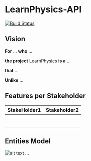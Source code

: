 # LearnPhysics-API

[![Build Status](https://travis-ci.org/UdL-EPS-SoftArch/LearnPhysics-API.svg?branch=master)](https://travis-ci.org/UdL-EPS-SoftArch/LearnPhysics-API/branches) 

## Vision

**For** ... **who** ...

**the project** LearnPhysics **is a** ...

**that** ... 

**Unlike** ...


## Features per Stakeholder

|       StakeHolder1               |          Stakeholder2            |
| --------------------------------| --------------------------------|
|                                 |                                 |
|                                 |                                 |
|                                 |                                 |
|                                 |                                 |
|                                 |                                 |
|                                 |                                 |
|                                 |                                 |

## Entities Model
![alt text](http://www.plantuml.com/plantuml/png/ZP9VRzCm4C2VoQSuzH5bLODuO5DLZI5jGa82j26UdVZMU77iS3vJIiLtnsdTo3HHIv_gkvz_zyUvTIo8VQiproZJ2H8jo4x1cyKYYLHQEFUUcLJf6U-juKVr6-7T226oco5zVPeUCaKgDrQYmmwkqo09q_J1jukiLXB1CH9QtdPuAeLTzkfELCsQh3VoWzMMu7kj64VXvV897QzMy4cjQ_wYJ3E1V7D8H-HE-odBGpXqH-Q144ts9yj4wPX4nR6htWE3RfT1-3qoARC67s96j9X35yYD9Pa3jaBfNdEu_OIYgbC1_c8qCcft0nYKNgBXQJ2M_MWOr-6ayIVg7FfPkhIKOnXMy-yDKtv-_kf3HbdZyeDW3znhAnXQGKqwcFFb2rQSk6kqj8MuijCzSEWr1q_9t7ikvSS39BFxyZ_uimqUXpklo479LFCZtif16BT1obFnVf-prpEuqlZCLp0hvlDmYWzr0zB2CXjQJy6KSk6FGXVGo2tcys8QVR7Az60sDeORyKkwWOfGCBgq-6LqsCzbDBxrPV14whiuJ-mgeBRjh0liAfMU1-D0nLbkNFn0zaysPOj4SIHgqITlqKZVwhy0)
...
